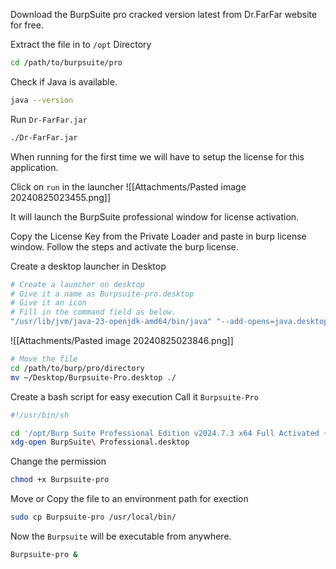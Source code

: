 Download the BurpSuite pro cracked version latest from Dr.FarFar website for free.

Extract the file in to `/opt` Directory
```sh
cd /path/to/burpsuite/pro
```

Check if Java is available.
```sh
java --version
```

Run `Dr-FarFar.jar`
```sh
./Dr-FarFar.jar
```

When running for the first time we will have to setup the license for this application.

Click on `run` in the launcher
![[Attachments/Pasted image 20240825023455.png]]

It will launch the BurpSuite professional window for license activation.

Copy the License Key from the Private Loader and paste in burp license window. Follow the steps and activate the burp license.

Create a desktop launcher in Desktop
```sh
# Create a launcher on desktop
# Give it a name as Burpsuite-pro.desktop
# Give it an icon 
# Fill in the command field as below.
"/usr/lib/jvm/java-23-openjdk-amd64/bin/java" "--add-opens=java.desktop/javax.swing=ALL-UNNAMED" "--add-opens=java.base/java.lang=ALL-UNNAMED" "--add-opens=java.base/jdk.internal.org.objectweb.asm=ALL-UNNAMED" "--add-opens=java.base/jdk.internal.org.objectweb.asm.tree=ALL-UNNAMED" "--add-opens=java.base/jdk.internal.org.objectweb.asm.Opcodes=ALL-UNNAMED" "-javaagent:Dr-FarFar.jar" "-noverify" "-jar" "/opt/Burp Suite Professional Edition v2024.7.3 x64 Full Activated + Extensions - WwW.Dr-FarFar.CoM/Burp Suite Professional Edition/burpsuite_pro_v2024.7.3.jar" 
```

![[Attachments/Pasted image 20240825023846.png]]

```sh
# Move the file
cd /path/to/burp/pro/directory
mv ~/Desktop/Burpsuite-Pro.desktop ./
```

Create a bash script for easy execution
Call it `Burpsuite-Pro`
```sh
#!/usr/bin/sh

cd '/opt/Burp Suite Professional Edition v2024.7.3 x64 Full Activated + Extensions - WwW.Dr-FarFar.CoM/Burp Suite Professional Edition'
xdg-open BurpSuite\ Professional.desktop
````

Change the permission
```sh
chmod +x Burpsuite-pro
```

Move or Copy the file to an environment path for exection
```sh
sudo cp Burpsuite-pro /usr/local/bin/
```

Now the `Burpsuite` will be executable from anywhere.
```sh
Burpsuite-pro &
```